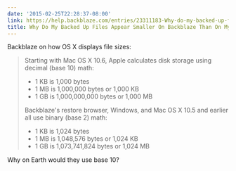 ```yaml
---
date: '2015-02-25T22:28:37-08:00'
link: https://help.backblaze.com/entries/23311183-Why-do-my-backed-up-files-appear-smaller-on-Backblaze-than-on-my-Mac-
title: Why Do My Backed Up Files Appear Smaller On Backblaze Than On My Mac?
---
```


Backblaze on how OS X displays file sizes:

>Starting with Mac OS X 10.6, Apple calculates disk storage using decimal (base 10) math:
>
>- 1 KB is 1,000 bytes
>- 1 MB is 1,000,000 bytes or 1,000 KB
>- 1 GB is 1,000,000,000 bytes or 1,000 MB
>
>Backblaze's restore browser, Windows, and Mac OS X 10.5 and earlier all use binary (base 2) math:
>
>- 1 KB is 1,024 bytes
>- 1 MB is 1,048,576 bytes or 1,024 KB
>- 1 GB is 1,073,741,824 bytes or 1,024 MB

Why on Earth would they use base 10?
